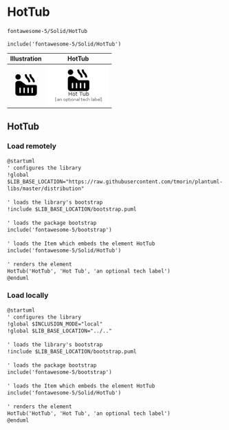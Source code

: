 # HotTub


```text
fontawesome-5/Solid/HotTub
```

```text
include('fontawesome-5/Solid/HotTub')
```



| Illustration | HotTub |
| :---: | :---: |
| ![illustration for Illustration](../../fontawesome-5/Solid/HotTub.png) | ![illustration for HotTub](../../fontawesome-5/Solid/HotTub.Local.png) |




## HotTub

### Load remotely
```plantuml
@startuml
' configures the library
!global $LIB_BASE_LOCATION="https://raw.githubusercontent.com/tmorin/plantuml-libs/master/distribution"

' loads the library's bootstrap
!include $LIB_BASE_LOCATION/bootstrap.puml

' loads the package bootstrap
include('fontawesome-5/bootstrap')

' loads the Item which embeds the element HotTub
include('fontawesome-5/Solid/HotTub')

' renders the element
HotTub('HotTub', 'Hot Tub', 'an optional tech label')
@enduml
```

### Load locally
```plantuml
@startuml
' configures the library
!global $INCLUSION_MODE="local"
!global $LIB_BASE_LOCATION="../.."

' loads the library's bootstrap
!include $LIB_BASE_LOCATION/bootstrap.puml

' loads the package bootstrap
include('fontawesome-5/bootstrap')

' loads the Item which embeds the element HotTub
include('fontawesome-5/Solid/HotTub')

' renders the element
HotTub('HotTub', 'Hot Tub', 'an optional tech label')
@enduml
```

